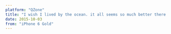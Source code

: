 ```yaml
---
platform: "QZone"
title: "I wish I lived by the ocean. it all seems so much better there."
date: 2015-10-03
from: "iPhone 6 Gold"
---
```

